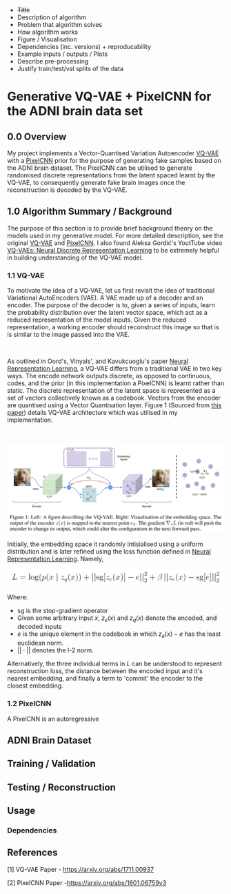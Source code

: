 * ~~Title~~ 
* Description of algorithm 
* Problem that algorithm solves 
* How algorithm works 
* Figure / Visualisation 
* Dependencies (inc. versions) + reproducability 
* Example inputs / outputs / Plots 
* Describe pre-processing 
* Justify train/test/val splits of the data

# Generative VQ-VAE + PixelCNN for the ADNI brain data set

## 0.0 Overview
My project implements a Vector-Quantised Variation Autoencoder [VQ-VAE](https://arxiv.org/abs/1711.00937) with a 
[PixelCNN](https://arxiv.org/abs/1601.06759v3) prior for the purpose of generating fake samples based on the ADNI 
brain dataset. The PixelCNN can be utilised to generate randomised discrete representations from the latent spaced
learnt by the VQ-VAE, to consequently generate fake brain images once the reconstruction is decoded by the VQ-VAE. 

## 1.0 Algorithm Summary / Background

The purpose of this section is to provide brief background theory on the models used in my generative model. For more 
detailed description, see the original [VQ-VAE](https://arxiv.org/abs/1711.00937) and [PixelCNN](https://arxiv.org/abs/1601.06759v3).
I also found Aleksa Gordić's YoutTube video [VQ-VAEs: Neural Discrete Representation Learning](https://youtu.be/VZFVUrYcig0?si=WxpLWRl29EnONKiI)
to be extremely helpful in building understanding of the VQ-VAE model. 
 

### 1.1 VQ-VAE
To motivate the idea of a VQ-VAE, let us first revisit the idea of traditional Variational AutoEncoders (VAE). A VAE 
made up of a decoder and an encoder. The purpose of the decoder is to, given a series of inputs, learn the probability 
distribution over the latent vector space, which act as a reduced representation of the model inputs. Given the reduced 
representation, a working encoder should reconstruct this image so that is is similar to the image passed into the VAE. 

<br/>
  
As outlined in Oord's, Vinyals', and Kavukcuoglu's paper [Neural Representation Learning](https://arxiv.org/abs/1711.00937),
a VQ-VAE differs from a traditional VAE in two key ways. The encode network outputs discrete, as opposed to continuous, 
codes, and the prior (in this implementation a PixelCNN) is learnt rather than static. The discrete representation of the
latent space is represented as a set of vectors collectively known as a codebook. Vectors from the encoder are quantised
using a Vector Quantisation layer. Figure 1 (Sourced from [this paper](https://arxiv.org/abs/1711.00937)) details VQ-VAE
architecture which was utilised in my 
implementation.

<br/>

![VQ-VAE Architecture](Images/VQVAE.png)

Initially, the embedding space it randomly intisialised using a uniform distribution and is later refined using the loss
function defined in [Neural Representation Learning](https://arxiv.org/abs/1711.00937). Namely,

![Loss function](Images/loss.png)

Where:
* $\text{sg}$ is the stop-gradient operator
* Given some arbitrary input $x$, $z_e(x)$ and $z_q(x)$ denote the encoded, and decoded inputs
* $e$ is the unique element in the codebook in which $z_e(x) - e$ has the least euclidean norm.
* $||\cdot||$ denotes the l-2 norm.

Alternatively, the three individual terms in $L$ can be understood to represent reconstruction loss, the distance between
the encoded input and it's nearest embedding, and finally a term to 'commit' the encoder to the closest embedding.


### 1.2 PixelCNN

A PixelCNN is an autoregressive 

## ADNI Brain Dataset

## Training / Validation

## Testing / Reconstruction

## Usage

### Dependencies

## References

[1] VQ-VAE Paper - https://arxiv.org/abs/1711.00937

[2] PixelCNN Paper -https://arxiv.org/abs/1601.06759v3
